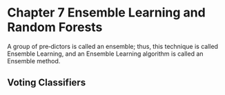 # Chapter 7 Ensemble Learning and Random Forests

 A group of pre‐dictors is called an ensemble; thus, this technique is called Ensemble Learning, and an Ensemble Learning algorithm is called an Ensemble method.

 ## Voting Classifiers

 